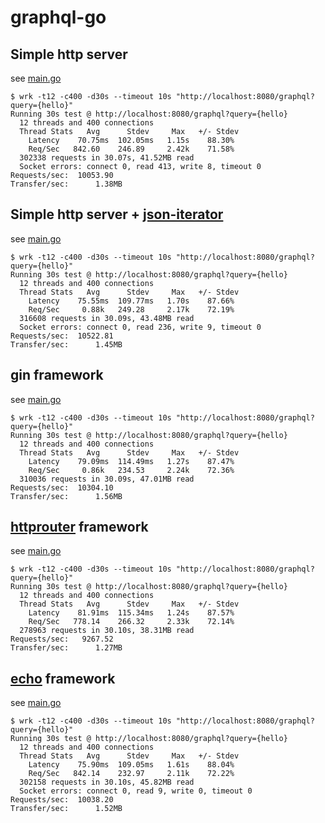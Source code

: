 
# graphql-go

## Simple http server

see [main.go](./graphql-go/http/main.go)

```
$ wrk -t12 -c400 -d30s --timeout 10s "http://localhost:8080/graphql?query={hello}"
Running 30s test @ http://localhost:8080/graphql?query={hello}
  12 threads and 400 connections
  Thread Stats   Avg      Stdev     Max   +/- Stdev
    Latency    70.75ms  102.05ms   1.15s    88.30%
    Req/Sec   842.60    246.89     2.42k    71.58%
  302338 requests in 30.07s, 41.52MB read
  Socket errors: connect 0, read 413, write 8, timeout 0
Requests/sec:  10053.90
Transfer/sec:      1.38MB
```

## Simple http server + [json-iterator](https://github.com/json-iterator/go)

see [main.go](./graphql-go/http+jsoniter/main.go)

```
$ wrk -t12 -c400 -d30s --timeout 10s "http://localhost:8080/graphql?query={hello}"
Running 30s test @ http://localhost:8080/graphql?query={hello}
  12 threads and 400 connections
  Thread Stats   Avg      Stdev     Max   +/- Stdev
    Latency    75.55ms  109.77ms   1.70s    87.66%
    Req/Sec     0.88k   249.28     2.17k    72.19%
  316608 requests in 30.09s, 43.48MB read
  Socket errors: connect 0, read 236, write 9, timeout 0
Requests/sec:  10522.81
Transfer/sec:      1.45MB
```

## gin framework

see [main.go](./graphql-go/gin/main.go)

```
$ wrk -t12 -c400 -d30s --timeout 10s "http://localhost:8080/graphql?query={hello}"
Running 30s test @ http://localhost:8080/graphql?query={hello}
  12 threads and 400 connections
  Thread Stats   Avg      Stdev     Max   +/- Stdev
    Latency    79.09ms  114.49ms   1.27s    87.47%
    Req/Sec     0.86k   234.53     2.24k    72.36%
  310036 requests in 30.09s, 47.01MB read
Requests/sec:  10304.10
Transfer/sec:      1.56MB
```

## [httprouter](https://github.com/julienschmidt/httprouter) framework

see [main.go](./graphql-go/httprouter/main.go)

```
$ wrk -t12 -c400 -d30s --timeout 10s "http://localhost:8080/graphql?query={hello}"
Running 30s test @ http://localhost:8080/graphql?query={hello}
  12 threads and 400 connections
  Thread Stats   Avg      Stdev     Max   +/- Stdev
    Latency    81.91ms  115.34ms   1.24s    87.57%
    Req/Sec   778.14    266.32     2.33k    72.14%
  278963 requests in 30.10s, 38.31MB read
Requests/sec:   9267.52
Transfer/sec:      1.27MB
```

## [echo](https://github.com/labstack/echo) framework

see [main.go](./graphql-go/echo/main.go)

```
$ wrk -t12 -c400 -d30s --timeout 10s "http://localhost:8080/graphql?query={hello}"
Running 30s test @ http://localhost:8080/graphql?query={hello}
  12 threads and 400 connections
  Thread Stats   Avg      Stdev     Max   +/- Stdev
    Latency    75.90ms  109.05ms   1.61s    88.04%
    Req/Sec   842.14    232.97     2.11k    72.22%
  302158 requests in 30.10s, 45.82MB read
  Socket errors: connect 0, read 9, write 0, timeout 0
Requests/sec:  10038.20
Transfer/sec:      1.52MB
```
